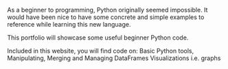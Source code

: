 As a beginner to programming, Python originally seemed impossible. It would have been nice to have some concrete and simple examples to reference while learning this new language.

This portfolio will showcase some useful beginner Python code.

Included in this website, you will find code on:
Basic Python tools,
Manipulating, Merging and Managing DataFrames
Visualizations i.e. graphs
